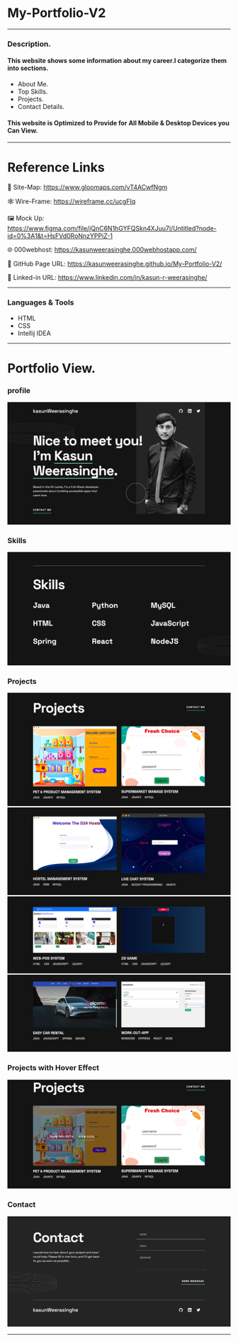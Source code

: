 # My-Portfolio-V2

---

### Description.


#### This website shows some information about my career.I categorize them into sections.
* About Me.
* Top Skills.
* Projects.
* Contact Details.

#### This website is Optimized to Provide for All Mobile & Desktop Devices you Can View.

---

# Reference Links

📍 Site-Map: https://www.gloomaps.com/vT4ACwfNgm

🕸️ Wire-Frame: https://wireframe.cc/ucgFIq

️️🖼️ Mock Up: https://www.figma.com/file/jQnC6N1hGYFQSkn4XJuu7i/Untitled?node-id=0%3A1&t=HsFVd0RoNnzYPPiZ-1

🌐 000webhost: https://kasunweerasinghe.000webhostapp.com/

📃 GitHub Page URL: https://kasunweerasinghe.github.io/My-Portfolio-V2/

🔗 Linked-in URL: https://www.linkedin.com/in/kasun-r-weerasinghe/

---

### Languages & Tools

* HTML
* CSS
* Intellij IDEA

---

# Portfolio View.

### profile
![About!](assets/img/portfolio-ss/About.png)

### Skills
![Skills!](assets/img/portfolio-ss/Skills.png)

### Projects
![Projects!](assets/img/portfolio-ss/Project1.png)
![Projects!](assets/img/portfolio-ss/Project2.png)
![Projects!](assets/img/portfolio-ss/Project3.png)
![Projects!](assets/img/portfolio-ss/Project4.png)

### Projects with Hover Effect
![Projects!](assets/img/portfolio-ss/ProjectAfterHover.png)

### Contact
![Contact!](assets/img/portfolio-ss/Contact.png)


---
